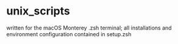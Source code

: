 # unix_scripts
written for the macOS Monterey .zsh terminal; all installations and environment configuration contained in setup.zsh
